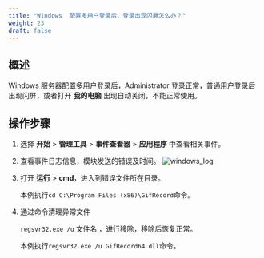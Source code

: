 ```yaml
---
title: "Windows  配置多用户登录后，登录出现闪屏怎么办？"
weight: 23
draft: false
---
```

## 概述

 Windows 服务器配置多用户登录后，Administrator 登录正常，普通用户登录后出现闪屏，或者打开 **我的电脑** 出现自动关闭，不能正常使用。

## 操作步骤

1. 选择 **开始** > **管理工具** > **事件查看器** > **应用程序** 中查看相关事件。

2. 查看事件日志信息，模块发送的错误及时间。
   ![windows_log](/compute/vm/_images/windows_log_11.png)

3. 打开 **运行** > **cmd**，进入到错误文件所在目录。

   本例执行`cd C:\Program Files (x86)\GifRecord`命令。

4. 通过命令清理异常文件

   ```regsvr32.exe /u```  文件名 ，进行移除，移除后恢复正常。

   本例执行`regsvr32.exe /u GifRecord64.dll`命令。

   
